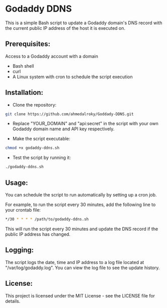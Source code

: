# Godaddy DDNS  
This is a simple Bash script to update a Godaddy domain's DNS record with the current public IP address of the host it is executed on.  

## Prerequisites:  
Access to a Godaddy account with a domain  
- Bash shell  
- curl  
- A Linux system with cron to schedule the script execution  
  
## Installation:  
- Clone the repository:  
```bash 
git clone https://github.com/ahmedalroky/Goddady-DDNS.git  
```
- Replace "YOUR_DOMAIN" and "api:secret" in the script with your own Godaddy domain name and API key respectively.  
  
- Make the script executable:  
  
```bash  
chmod +x godaddy-ddns.sh  
```
- Test the script by running it:  
```bash  
./godaddy-ddns.sh  
```
## Usage:  
You can schedule the script to run automatically by setting up a cron job.  

For example, to run the script every 30 minutes, add the following line to your crontab file:  

```bash 
*/30 * * * * /path/to/godaddy-ddns.sh  
```
This will run the script every 30 minutes and update the DNS record if the public IP address has changed.  
  
## Logging:  
The script logs the date, time and IP address to a log file located at "/var/log/godaddy.log". You can view the log file to see the update history.  
  
## License:  
This project is licensed under the MIT License - see the LICENSE file for details.  
